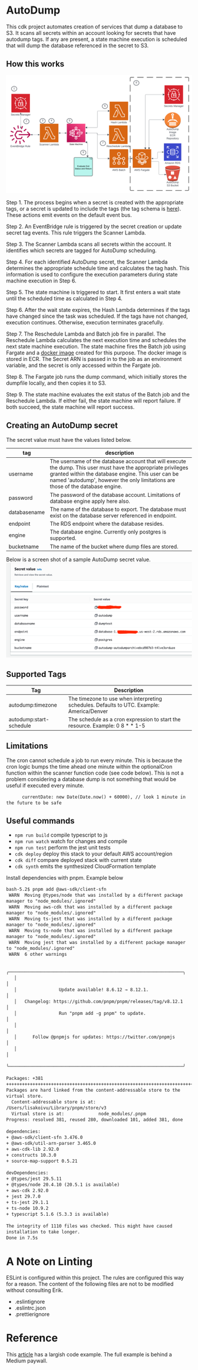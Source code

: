 # AutoDump

This cdk project automates creation of services that dump a database to S3. It scans all secrets within an account looking for secrets that have autodump tags. If any are present, a state machine execution is scheduled that will dump the database referenced in the secret to S3.

## How this works

![img.png](img/dfd.png)


Step 1. The process begins when a secret is created with the appropriate tags, or a secret is updated to include the tags (the tag schema is [here](#supported-tags)). These actions emit events on the default event bus.

Step 2. An EventBridge rule is triggered by the secret creation or update secret tag events. This rule triggers the Scanner Lambda.

Step 3. The Scanner Lambda scans all secrets within the account. It identifies which secrets are tagged for AutoDump scheduling.

Step 4. For each identified AutoDump secret, the Scanner Lambda determines the appropriate schedule time and calculates the tag hash. This information is used to configure the execution parameters during state machine execution in Step 6.

Step 5. The state machine is triggered to start. It first enters a wait state until the scheduled time as calculated in Step 4. 

Step 6. After the wait state expires, the Hash Lambda determines if the tags have changed since the task was scheduled. If the tags have not changed, execution continues. Otherwise, execution terminates gracefully.

Step 7. The Reschedule Lambda and Batch job fire in parallel. The Reschedule Lambda calculates the next execution time and schedules the next state machine execution. The state machine fires the Batch job using Fargate and a [docker image](https://github.com/truemark/autodump-docker) created for this purpose. The docker image is stored in ECR. The Secret ARN is passed in to the job as an environment variable, and the secret is only accessed within the Fargate job.

Step 8. The Fargate job runs the dump command, which initially stores the dumpfile locally, and then copies it to S3.

Step 9. The state machine evaluates the exit status of the Batch job and the Reschedule Lambda. If either fail, the state machine will report failure. If both succeed, the state machine will report success. 

## Creating an AutoDump secret

The secret value must have the values listed below.

| tag          | description                                                                                                                                                                                                                                           | 
|--------------|-------------------------------------------------------------------------------------------------------------------------------------------------------------------------------------------------------------------------------------------------------|
| username     | The username of the database account that will execute the dump. This user must have the appropriate privileges granted within the database engine. This user can be named 'autodump', however the only limitations are those of the database engine. |
| password     | The password of the database account. Limitations of database engine apply here also.                                                                                                                                                                 |
| databasename | The name of the database to export. The database must exist on the database server referenced in endpoint.                                                                                                                                            |
| endpoint     | The RDS endpoint where the database resides.                                                                                                                                                                                                          |
| engine       | The database engine. Currently only postgres is supported.                                                                                                                                                                                            |
| bucketname   | The name of the bucket where dump files are stored.                                                                                                                                                                                                   |

Below is a screen shot of a sample AutoDump secret value.
![img.png](img/secret.png)
## Supported Tags

| Tag                     | Description                                                                                                        |
|-------------------------|--------------------------------------------------------------------------------------------------------------------|
| autodump:timezone       | The timezone to use when interpreting schedules. Defaults to UTC. Example: America/Denver                          |
| autodump:start-schedule | The schedule as a cron expression to start the resource. Example: 0 8 * * 1-5      

## Limitations
The cron cannot schedule a job to run every minute. This is because the cron logic bumps the time ahead one minute within the optionalCron function within the scanner function code (see code below). This is not a problem considering a database dump is not something that would be useful if executed every minute. 

```
      currentDate: new Date(Date.now() + 60000), // look 1 minute in the future to be safe
```

## Useful commands

-   `npm run build` compile typescript to js
-   `npm run watch` watch for changes and compile
-   `npm run test` perform the jest unit tests
-   `cdk deploy` deploy this stack to your default AWS account/region
-   `cdk diff` compare deployed stack with current state
-   `cdk synth` emits the synthesized CloudFormation template

Install dependencies with pnpm. Example below

```agsl
bash-5.2$ pnpm add @aws-sdk/client-sfn
 WARN  Moving @types/node that was installed by a different package manager to "node_modules/.ignored"
 WARN  Moving aws-cdk that was installed by a different package manager to "node_modules/.ignored"
 WARN  Moving ts-jest that was installed by a different package manager to "node_modules/.ignored"
 WARN  Moving ts-node that was installed by a different package manager to "node_modules/.ignored"
 WARN  Moving jest that was installed by a different package manager to "node_modules/.ignored"
 WARN  6 other warnings

   ╭──────────────────────────────────────────────────────────────────╮
   │                                                                  │
   │                Update available! 8.6.12 → 8.12.1.                │
   │   Changelog: https://github.com/pnpm/pnpm/releases/tag/v8.12.1   │
   │                Run "pnpm add -g pnpm" to update.                 │
   │                                                                  │
   │      Follow @pnpmjs for updates: https://twitter.com/pnpmjs      │
   │                                                                  │
   ╰──────────────────────────────────────────────────────────────────╯

Packages: +381
++++++++++++++++++++++++++++++++++++++++++++++++++++++++++++++++++++++++++++++++++++++++++++++++++++++++++
Packages are hard linked from the content-addressable store to the virtual store.
  Content-addressable store is at: /Users/lisakoivu/Library/pnpm/store/v3
  Virtual store is at:             node_modules/.pnpm
Progress: resolved 381, reused 280, downloaded 101, added 381, done

dependencies:
+ @aws-sdk/client-sfn 3.476.0
+ @aws-sdk/util-arn-parser 3.465.0
+ aws-cdk-lib 2.92.0
+ constructs 10.3.0
+ source-map-support 0.5.21

devDependencies:
+ @types/jest 29.5.11
+ @types/node 20.4.10 (20.5.1 is available)
+ aws-cdk 2.92.0
+ jest 29.7.0
+ ts-jest 29.1.1
+ ts-node 10.9.2
+ typescript 5.1.6 (5.3.3 is available)

The integrity of 1110 files was checked. This might have caused installation to take longer.
Done in 7.5s

```

# A Note on Linting

ESLint is configured within this project. The rules are configured this way for a reason. The content of the following files are not to be modified without consulting Erik.

-   .eslintignore
-   .eslintrc.json
-   .prettierignore

# Reference

This [article](https://medium.com/tysonworks/manage-batch-jobs-with-aws-batch-1f91229b1b6e) has a largish code example. The full example is behind a Medium paywall.

